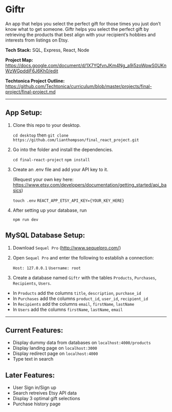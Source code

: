 # Giftr

An app that helps you select the perfect gift for those times you just don’t know what to get someone. Giftr helps you select the perfect gift by retrieving the products that best align with your recipient’s hobbies and interests from listings on Etsy.

**Tech Stack:** SQL, Express, React, Node

**Project Map:** https://docs.google.com/document/d/1X7YQfvnJKm4Ng_a9i5zoWpwS0UKnWzWGpddiF6J6Kh0/edit

**Techtonica Project Outline:** https://github.com/Techtonica/curriculum/blob/master/projects/final-project/final-project.md

***

## App Setup:

1. Clone this repo to your desktop.

   `cd desktop` then `git clone https://github.com/lianthompson/final_react_project.git`
   
2. Go into the folder and install the dependencies.

    `cd final-react-project` `npm install`

3. Create an .env file and add your API key to it. 

   (Request your own key here: https://www.etsy.com/developers/documentation/getting_started/api_basics)

    `touch .env` 
    `REACT_APP_ETSY_API_KEY={YOUR_KEY_HERE}`
    
4. After setting up your database, run
    
    `npm run dev`

## MySQL Database Setup:

1. Download `Sequel Pro` (http://www.sequelpro.com/)

2. Open `Sequel Pro` and enter the following to establish a connection:

    `Host: 127.0.0.1`
    `Username: root`
   
3. Create a database named `Giftr` with the tables `Products`, `Purchases`, `Recipients`, `Users`.

  * In `Products` add the columns `title`, `description`, `purchase_id`
  * In `Purchases` add the columns `product_id`, `user_id`, `recipient_id`
  * In `Recipients` add the columns `email`, `firstName`, `lastName`
  * In `Users` add the columns `firstName`, `lastName`, `email`

***

## Current Features:

  * Display dummy data from databases on `localhost:4000/products`
  * Display landing page on `localhost:3000`
  * Display redirect page on `localhost:4000`
  * Type text in search

## Later Features:

  * User Sign in/Sign up
  * Search retreives Etsy API data
  * Display 3 optimal gift selections
  * Purchase history page

   
    


